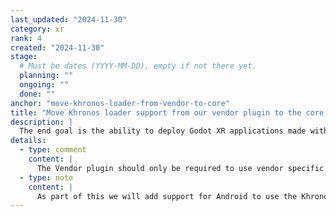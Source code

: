 ```yaml
---
last_updated: "2024-11-30"
category: xr
rank: 4
created: "2024-11-30"
stage:
  # Must be dates (YYYY-MM-DD), empty if not there yet.
  planning: ""
  ongoing: ""
  done: ""
anchor: "move-khronos-loader-from-vendor-to-core"
title: "Move Khronos loader support from our vendor plugin to the core of the Godot"
description: |
  The end goal is the ability to deploy Godot XR applications made with the executable downloaded from the website on any Android OpenXR conformant device.
details:
  - type: comment
    content: |
      The Vendor plugin should only be required to use vendor specific features.
  - type: note
    content: |
      As part of this we will add support for Android to use the Khronos loader.
---
```

